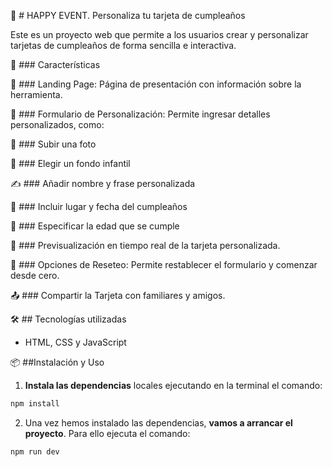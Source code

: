 
🎉 # HAPPY EVENT. Personaliza tu tarjeta de cumpleaños

Este es un proyecto web que permite a los usuarios crear y personalizar tarjetas de cumpleaños de forma sencilla e interactiva.

🚀 ### Características

🌟 ### Landing Page: Página de presentación con información sobre la herramienta.

📝 ### Formulario de Personalización: Permite ingresar detalles personalizados, como:

📸 ### Subir una foto

🎨 ### Elegir un fondo infantil

✍️ ### Añadir nombre y frase personalizada

📅 ### Incluir lugar y fecha del cumpleaños

🎂 ### Especificar la edad que se cumple

👀 ### Previsualización en tiempo real de la tarjeta personalizada.

🔄 ### Opciones de Reseteo: Permite restablecer el formulario y comenzar desde cero.

📤 ### Compartir la Tarjeta con familiares y amigos.

🛠️ ## Tecnologías utilizadas

- HTML, CSS y JavaScript


📦 ##Instalación y Uso

1. **Instala las dependencias** locales ejecutando en la terminal el comando:

```bash
npm install
```
2. Una vez hemos instalado las dependencias, **vamos a arrancar el proyecto**. Para ello ejecuta el comando:

```bash
npm run dev
```





